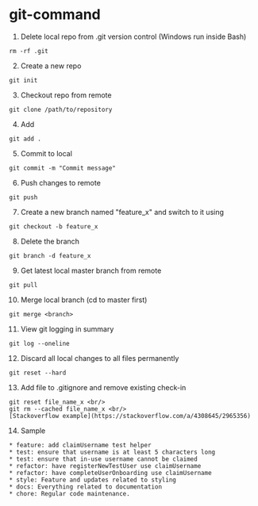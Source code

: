 # git-command

1. Delete local repo from .git version control (Windows run inside Bash) <br/>
```
rm -rf .git
```


2. Create a new repo <br/>
```
git init
```


3. Checkout repo from remote <br/>
```
git clone /path/to/repository
```


4. Add <br/>
```
git add .
```

5. Commit to local <br/>
```
git commit -m "Commit message"
```

6. Push changes to remote <br/>
```
git push
```


7. Create a new branch named "feature_x" and switch to it using <br/>
```
git checkout -b feature_x
```


8. Delete the branch <br/>
```
git branch -d feature_x
```


9. Get latest local master branch from remote <br/>
```
git pull
```


10. Merge local branch (cd to master first) <br/>
```
git merge <branch>
```


11. View git logging in summary <br/>
```
git log --oneline
```


12. Discard all local changes to all files permanently <br/>
```
git reset --hard
```


13. Add file to .gitignore and remove existing check-in <br/>
```
git reset file_name_x <br/>
git rm --cached file_name_x <br/>
[Stackoverflow example](https://stackoverflow.com/a/4308645/2965356) 
```


14. Sample 
```
* feature: add claimUsername test helper
* test: ensure that username is at least 5 characters long
* test: ensure that in-use username cannot be claimed
* refactor: have registerNewTestUser use claimUsername
* refactor: have completeUserOnboarding use claimUsername
* style: Feature and updates related to styling
* docs: Everything related to documentation
* chore: Regular code maintenance.
```
